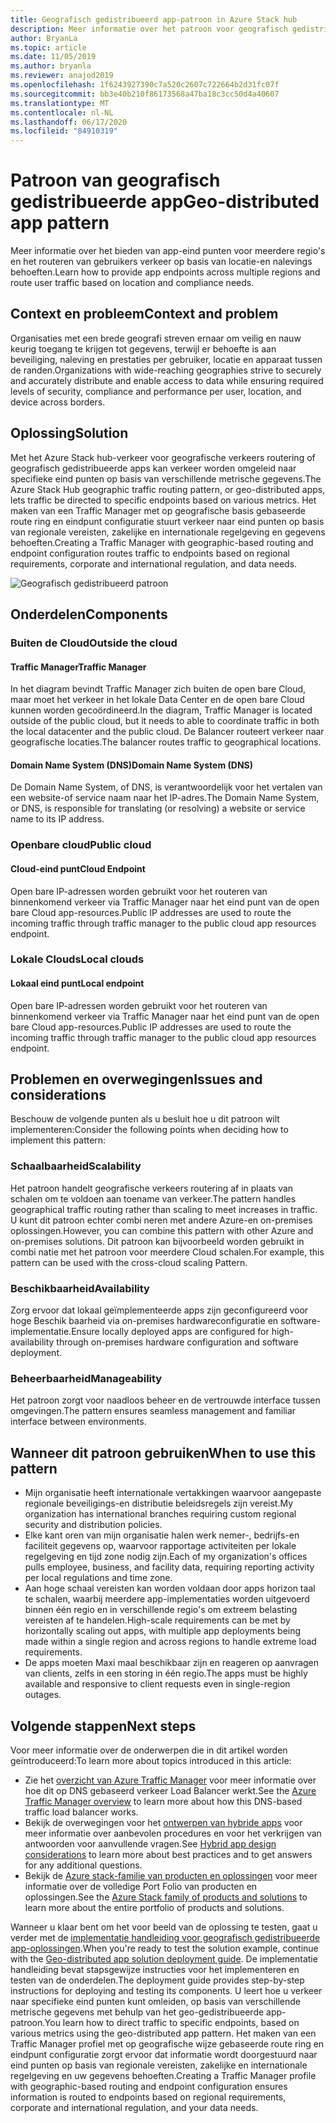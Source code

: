 ```yaml
---
title: Geografisch gedistribueerd app-patroon in Azure Stack hub
description: Meer informatie over het patroon voor geografisch gedistribueerde apps voor de intelligente rand met behulp van Azure en Azure Stack hub.
author: BryanLa
ms.topic: article
ms.date: 11/05/2019
ms.author: bryanla
ms.reviewer: anajod2019
ms.openlocfilehash: 1f6243927390c7a520c2607c722664b2d31fc07f
ms.sourcegitcommit: bb3e40b210f86173568a47ba18c3cc50d4a40607
ms.translationtype: MT
ms.contentlocale: nl-NL
ms.lasthandoff: 06/17/2020
ms.locfileid: "84910319"
---
```

# <a name="geo-distributed-app-pattern"></a><span data-ttu-id="aab1e-103">Patroon van geografisch gedistribueerde app</span><span class="sxs-lookup"><span data-stu-id="aab1e-103">Geo-distributed app pattern</span></span>

<span data-ttu-id="aab1e-104">Meer informatie over het bieden van app-eind punten voor meerdere regio's en het routeren van gebruikers verkeer op basis van locatie-en nalevings behoeften.</span><span class="sxs-lookup"><span data-stu-id="aab1e-104">Learn how to provide app endpoints across multiple regions and route user traffic based on location and compliance needs.</span></span>

## <a name="context-and-problem"></a><span data-ttu-id="aab1e-105">Context en probleem</span><span class="sxs-lookup"><span data-stu-id="aab1e-105">Context and problem</span></span>

<span data-ttu-id="aab1e-106">Organisaties met een brede geografi streven ernaar om veilig en nauw keurig toegang te krijgen tot gegevens, terwijl er behoefte is aan beveiliging, naleving en prestaties per gebruiker, locatie en apparaat tussen de randen.</span><span class="sxs-lookup"><span data-stu-id="aab1e-106">Organizations with wide-reaching geographies strive to securely and accurately distribute and enable access to data while ensuring required levels of security, compliance and performance per user, location, and device across borders.</span></span>

## <a name="solution"></a><span data-ttu-id="aab1e-107">Oplossing</span><span class="sxs-lookup"><span data-stu-id="aab1e-107">Solution</span></span>

<span data-ttu-id="aab1e-108">Met het Azure Stack hub-verkeer voor geografische verkeers routering of geografisch gedistribueerde apps kan verkeer worden omgeleid naar specifieke eind punten op basis van verschillende metrische gegevens.</span><span class="sxs-lookup"><span data-stu-id="aab1e-108">The Azure Stack Hub geographic traffic routing pattern, or geo-distributed apps, lets traffic be directed to specific endpoints based on various metrics.</span></span> <span data-ttu-id="aab1e-109">Het maken van een Traffic Manager met op geografische basis gebaseerde route ring en eindpunt configuratie stuurt verkeer naar eind punten op basis van regionale vereisten, zakelijke en internationale regelgeving en gegevens behoeften.</span><span class="sxs-lookup"><span data-stu-id="aab1e-109">Creating a Traffic Manager with geographic-based routing and endpoint configuration routes traffic to endpoints based on regional requirements, corporate and international regulation, and data needs.</span></span>

![Geografisch gedistribueerd patroon](media/pattern-geo-distributed/geo-distribution.png)

## <a name="components"></a><span data-ttu-id="aab1e-111">Onderdelen</span><span class="sxs-lookup"><span data-stu-id="aab1e-111">Components</span></span>

### <a name="outside-the-cloud"></a><span data-ttu-id="aab1e-112">Buiten de Cloud</span><span class="sxs-lookup"><span data-stu-id="aab1e-112">Outside the cloud</span></span>

#### <a name="traffic-manager"></a><span data-ttu-id="aab1e-113">Traffic Manager</span><span class="sxs-lookup"><span data-stu-id="aab1e-113">Traffic Manager</span></span>

<span data-ttu-id="aab1e-114">In het diagram bevindt Traffic Manager zich buiten de open bare Cloud, maar moet het verkeer in het lokale Data Center en de open bare Cloud kunnen worden gecoördineerd.</span><span class="sxs-lookup"><span data-stu-id="aab1e-114">In the diagram, Traffic Manager is located outside of the public cloud, but it needs to able to coordinate traffic in both the local datacenter and the public cloud.</span></span> <span data-ttu-id="aab1e-115">De Balancer routeert verkeer naar geografische locaties.</span><span class="sxs-lookup"><span data-stu-id="aab1e-115">The balancer routes traffic to geographical locations.</span></span>

#### <a name="domain-name-system-dns"></a><span data-ttu-id="aab1e-116">Domain Name System (DNS)</span><span class="sxs-lookup"><span data-stu-id="aab1e-116">Domain Name System (DNS)</span></span>

<span data-ttu-id="aab1e-117">De Domain Name System, of DNS, is verantwoordelijk voor het vertalen van een website-of service naam naar het IP-adres.</span><span class="sxs-lookup"><span data-stu-id="aab1e-117">The Domain Name System, or DNS, is responsible for translating (or resolving) a website or service name to its IP address.</span></span>

### <a name="public-cloud"></a><span data-ttu-id="aab1e-118">Openbare cloud</span><span class="sxs-lookup"><span data-stu-id="aab1e-118">Public cloud</span></span>

#### <a name="cloud-endpoint"></a><span data-ttu-id="aab1e-119">Cloud-eind punt</span><span class="sxs-lookup"><span data-stu-id="aab1e-119">Cloud Endpoint</span></span>

<span data-ttu-id="aab1e-120">Open bare IP-adressen worden gebruikt voor het routeren van binnenkomend verkeer via Traffic Manager naar het eind punt van de open bare Cloud app-resources.</span><span class="sxs-lookup"><span data-stu-id="aab1e-120">Public IP addresses are used to route the incoming traffic through traffic manager to the public cloud app resources endpoint.</span></span>  

### <a name="local-clouds"></a><span data-ttu-id="aab1e-121">Lokale Clouds</span><span class="sxs-lookup"><span data-stu-id="aab1e-121">Local clouds</span></span>

#### <a name="local-endpoint"></a><span data-ttu-id="aab1e-122">Lokaal eind punt</span><span class="sxs-lookup"><span data-stu-id="aab1e-122">Local endpoint</span></span>

<span data-ttu-id="aab1e-123">Open bare IP-adressen worden gebruikt voor het routeren van binnenkomend verkeer via Traffic Manager naar het eind punt van de open bare Cloud app-resources.</span><span class="sxs-lookup"><span data-stu-id="aab1e-123">Public IP addresses are used to route the incoming traffic through traffic manager to the public cloud app resources endpoint.</span></span>

## <a name="issues-and-considerations"></a><span data-ttu-id="aab1e-124">Problemen en overwegingen</span><span class="sxs-lookup"><span data-stu-id="aab1e-124">Issues and considerations</span></span>

<span data-ttu-id="aab1e-125">Beschouw de volgende punten als u besluit hoe u dit patroon wilt implementeren:</span><span class="sxs-lookup"><span data-stu-id="aab1e-125">Consider the following points when deciding how to implement this pattern:</span></span>

### <a name="scalability"></a><span data-ttu-id="aab1e-126">Schaalbaarheid</span><span class="sxs-lookup"><span data-stu-id="aab1e-126">Scalability</span></span>

<span data-ttu-id="aab1e-127">Het patroon handelt geografische verkeers routering af in plaats van schalen om te voldoen aan toename van verkeer.</span><span class="sxs-lookup"><span data-stu-id="aab1e-127">The pattern handles geographical traffic routing rather than scaling to meet increases in traffic.</span></span> <span data-ttu-id="aab1e-128">U kunt dit patroon echter combi neren met andere Azure-en on-premises oplossingen.</span><span class="sxs-lookup"><span data-stu-id="aab1e-128">However, you can combine this pattern with other Azure and on-premises solutions.</span></span> <span data-ttu-id="aab1e-129">Dit patroon kan bijvoorbeeld worden gebruikt in combi natie met het patroon voor meerdere Cloud schalen.</span><span class="sxs-lookup"><span data-stu-id="aab1e-129">For example, this pattern can be used with the cross-cloud scaling Pattern.</span></span>

### <a name="availability"></a><span data-ttu-id="aab1e-130">Beschikbaarheid</span><span class="sxs-lookup"><span data-stu-id="aab1e-130">Availability</span></span>

<span data-ttu-id="aab1e-131">Zorg ervoor dat lokaal geïmplementeerde apps zijn geconfigureerd voor hoge Beschik baarheid via on-premises hardwareconfiguratie en software-implementatie.</span><span class="sxs-lookup"><span data-stu-id="aab1e-131">Ensure locally deployed apps are configured for high-availability through on-premises hardware configuration and software deployment.</span></span>

### <a name="manageability"></a><span data-ttu-id="aab1e-132">Beheerbaarheid</span><span class="sxs-lookup"><span data-stu-id="aab1e-132">Manageability</span></span>

<span data-ttu-id="aab1e-133">Het patroon zorgt voor naadloos beheer en de vertrouwde interface tussen omgevingen.</span><span class="sxs-lookup"><span data-stu-id="aab1e-133">The pattern ensures seamless management and familiar interface between environments.</span></span>

## <a name="when-to-use-this-pattern"></a><span data-ttu-id="aab1e-134">Wanneer dit patroon gebruiken</span><span class="sxs-lookup"><span data-stu-id="aab1e-134">When to use this pattern</span></span>

- <span data-ttu-id="aab1e-135">Mijn organisatie heeft internationale vertakkingen waarvoor aangepaste regionale beveiligings-en distributie beleidsregels zijn vereist.</span><span class="sxs-lookup"><span data-stu-id="aab1e-135">My organization has international branches requiring custom regional security and distribution policies.</span></span>
- <span data-ttu-id="aab1e-136">Elke kant oren van mijn organisatie halen werk nemer-, bedrijfs-en faciliteit gegevens op, waarvoor rapportage activiteiten per lokale regelgeving en tijd zone nodig zijn.</span><span class="sxs-lookup"><span data-stu-id="aab1e-136">Each of my organization's offices pulls employee, business, and facility data, requiring reporting activity per local regulations and time zone.</span></span>
- <span data-ttu-id="aab1e-137">Aan hoge schaal vereisten kan worden voldaan door apps horizon taal te schalen, waarbij meerdere app-implementaties worden uitgevoerd binnen één regio en in verschillende regio's om extreem belasting vereisten af te handelen.</span><span class="sxs-lookup"><span data-stu-id="aab1e-137">High-scale requirements can be met by horizontally scaling out apps, with multiple app deployments being made within a single region and across regions to handle extreme load requirements.</span></span>
- <span data-ttu-id="aab1e-138">De apps moeten Maxi maal beschikbaar zijn en reageren op aanvragen van clients, zelfs in een storing in één regio.</span><span class="sxs-lookup"><span data-stu-id="aab1e-138">The apps must be highly available and responsive to client requests even in single-region outages.</span></span>

## <a name="next-steps"></a><span data-ttu-id="aab1e-139">Volgende stappen</span><span class="sxs-lookup"><span data-stu-id="aab1e-139">Next steps</span></span>

<span data-ttu-id="aab1e-140">Voor meer informatie over de onderwerpen die in dit artikel worden geïntroduceerd:</span><span class="sxs-lookup"><span data-stu-id="aab1e-140">To learn more about topics introduced in this article:</span></span>

- <span data-ttu-id="aab1e-141">Zie het [overzicht van Azure Traffic Manager](/azure/traffic-manager/traffic-manager-overview) voor meer informatie over hoe dit op DNS gebaseerd verkeer Load Balancer werkt.</span><span class="sxs-lookup"><span data-stu-id="aab1e-141">See the [Azure Traffic Manager overview](/azure/traffic-manager/traffic-manager-overview) to learn more about how this DNS-based traffic load balancer works.</span></span>
- <span data-ttu-id="aab1e-142">Bekijk de overwegingen voor het [ontwerpen van hybride apps](overview-app-design-considerations.md) voor meer informatie over aanbevolen procedures en voor het verkrijgen van antwoorden voor aanvullende vragen.</span><span class="sxs-lookup"><span data-stu-id="aab1e-142">See [Hybrid app design considerations](overview-app-design-considerations.md) to learn more about best practices and to get answers for any additional questions.</span></span>
- <span data-ttu-id="aab1e-143">Bekijk de [Azure stack-familie van producten en oplossingen](/azure-stack) voor meer informatie over de volledige Port Folio van producten en oplossingen.</span><span class="sxs-lookup"><span data-stu-id="aab1e-143">See the [Azure Stack family of products and solutions](/azure-stack) to learn more about the entire portfolio of products and solutions.</span></span>

<span data-ttu-id="aab1e-144">Wanneer u klaar bent om het voor beeld van de oplossing te testen, gaat u verder met de [implementatie handleiding voor geografisch gedistribueerde app-oplossingen](solution-deployment-guide-geo-distributed.md).</span><span class="sxs-lookup"><span data-stu-id="aab1e-144">When you're ready to test the solution example, continue with the [Geo-distributed app solution deployment guide](solution-deployment-guide-geo-distributed.md).</span></span> <span data-ttu-id="aab1e-145">De implementatie handleiding bevat stapsgewijze instructies voor het implementeren en testen van de onderdelen.</span><span class="sxs-lookup"><span data-stu-id="aab1e-145">The deployment guide provides step-by-step instructions for deploying and testing its components.</span></span> <span data-ttu-id="aab1e-146">U leert hoe u verkeer naar specifieke eind punten kunt omleiden, op basis van verschillende metrische gegevens met behulp van het geo-gedistribueerde app-patroon.</span><span class="sxs-lookup"><span data-stu-id="aab1e-146">You learn how to direct traffic to specific endpoints, based on various metrics using the geo-distributed app pattern.</span></span> <span data-ttu-id="aab1e-147">Het maken van een Traffic Manager profiel met op geografische wijze gebaseerde route ring en eindpunt configuratie zorgt ervoor dat informatie wordt doorgestuurd naar eind punten op basis van regionale vereisten, zakelijke en internationale regelgeving en uw gegevens behoeften.</span><span class="sxs-lookup"><span data-stu-id="aab1e-147">Creating a Traffic Manager profile with geographic-based routing and endpoint configuration ensures information is routed to endpoints based on regional requirements, corporate and international regulation, and your data needs.</span></span>
